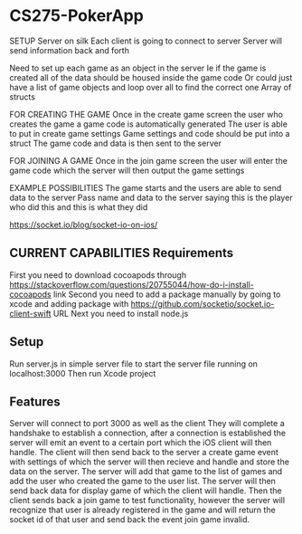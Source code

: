 # CS275-PokerApp



SETUP
Server on silk
Each client is going to connect to server
Server will send information back and forth


Need to set up each game as an object in the server
Ie if the game is created all of the data should be housed inside the game code
Or could just have a list of game objects and loop over all to find the correct one
Array of structs

FOR CREATING THE GAME
Once in the create game screen the user who creates the game a game code is automatically generated
The user is able to put in create game settings
Game settings and code should be put into a struct
The game code and data is then sent to the server


FOR JOINING A GAME
Once in the join game screen the user will enter the game code which the server will then output the game settings

EXAMPLE POSSIBILITIES
The game starts and the users are able to send data to the server
Pass name and data to the server saying this is the player who did this and this is what they did

https://socket.io/blog/socket-io-on-ios/


CURRENT CAPABILITIES
Requirements
---------------------------------------------------------------------------------------------
First you need to download cocoapods through https://stackoverflow.com/questions/20755044/how-do-i-install-cocoapods link
Second you need to add a package manually by going to xcode and adding package with https://github.com/socketio/socket.io-client-swift URL
Next you need to install node.js

Setup
---------------------------------------------------------------------------------------------
Run server.js in simple server file to start the server file running on localhost:3000
Then run Xcode project

Features
---------------------------------------------------------------------------------------------
Server will connect to port 3000 as well as the client
They will complete a handshake to establish a connection,
after a connection is established the server will emit an event to a certain port which the iOS client will then handle.
The client will then send back to the server a create game event with settings of which the server will then recieve and handle and store the data on the server.
The server will add that game to the list of games and add the user who created the game to the user list.
The server will then send back data for display game of which the client will handle.
Then the client sends back a join game to test functionality,
however the server will recognize that user is already registered in the game and will return the socket id of that user and send back the event join game invalid.



